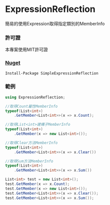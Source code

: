 ExpressionReflection
=====
簡易的使用Expression取得指定類別的MemberInfo

### 許可證
本專案使用MIT許可證

### [Nuget](https://www.nuget.org/packages/SimpleExpressionReflection/1.0.0)
```
Install-Package SimpleExpressionReflection
```

### 範例
```csharp
using ExpressionReflection;

//取得Count屬性MemberInfo
typeof(List<int>)
    .GetMember<List<int>>(x => x.Count);

//取得List<int>建構子MemberInfo
typeof(List<int>)
    .GetMember(x => new List<int>());

//取得Clear方法MemberInfo
typeof(List<int>)
    .GetMember<List<int>>(x => x.Clear())

//取得Sum方法MemberInfo
typeof(List<int>)
    .GetMember<List<int>>(x => x.Sum())

List<int> test = new List<int>();
test.GetMember(x => x.Count);
test.GetMember(x => new List<int>());
test.GetMember<List<int>>(x => x.Clear());
test.GetMember<List<int>>(x => x.Sum());
```
